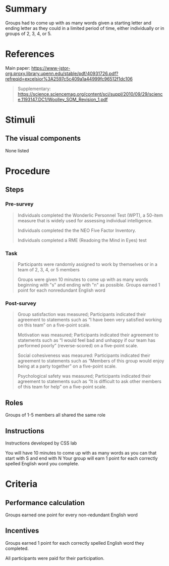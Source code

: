 # Summary
Groups had to come up with as many words given a starting letter and ending letter as they could in a limited period of time, either individually or in groups of 2, 3, 4, or 5.

# References
Main paper: https://www-jstor-org.proxy.library.upenn.edu/stable/pdf/40931726.pdf?refreqid=excelsior%3A2597c5c409a1a44999fc96512f1dc106
> Supplementary: https://science.sciencemag.org/content/sci/suppl/2010/09/29/science.1193147.DC1/Woolley_SOM_Revision_1.pdf

# Stimuli
## The visual components
None listed

# Procedure
## Steps
### Pre-survey
> Individuals completed the Wonderlic Personnel Test (WPT), a 50-item measure that is widely used for assessing individual intelligence.
> 
> Individuals completed the the NEO Five Factor Inventory. 
> 
> Individuals completed a RME (Readoing the Mind in Eyes) test
### Task
> Participants were randomly assigned to work by themselves or in a team of 2, 3, 4, or 5 members
> 
> Groups were given 10 minutes to come up with as many words beginning with "s" and ending with "n" as possible.
> Groups earned 1 point for each nonredundant English word
### Post-survey
> Group satisfaction was measured; Participants indicated their agreement to statements such as “I have been very satisfied working on this team” on a five-point scale.
> 
> Motivation was measured; Participants indicated their agreement to statements such as “I would feel bad and unhappy if our team has performed poorly” (reverse-scored) on a five-point scale.
> 
> Social cohesiveness was measured: Participants indicated their agreement to statements such as “Members of this group would enjoy being at a party together” on a five-point scale.
>  
> Psychological safety was measured; Participants indicated their agreement to statements such as “It is difficult to
ask other members of this team for help” on a five-point scale.

## Roles 
Groups of 1-5 members all shared the same role

## Instructions
Instructions developed by CSS lab

You will have 10 minutes to come up with as many words as you can that start with S and end with N
Your group will earn 1 point for each correctly spelled English word you complete.

# Criteria
## Performance calculation
Groups earned one point for every non-redundant English word

## Incentives
Groups earned 1 point for each correctly spelled English word they
completed. 

All participants were paid for their participation.
